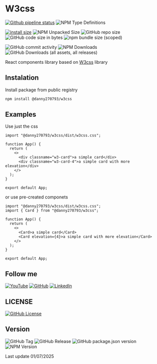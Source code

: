# W3css

[![Github pipeline status](https://github.com/danny270793/w3css/actions/workflows/releaser.yaml/badge.svg)](https://github.com/danny270793/NodeJmixClientV2/actions/workflows/releaser.yaml)
![NPM Type Definitions](https://img.shields.io/npm/types/@danny270793/w3css)

[![install size](https://packagephobia.com/badge?p=@danny270793/w3css)](https://packagephobia.com/result?p=@danny270793/w3css)
![NPM Unpacked Size](https://img.shields.io/npm/unpacked-size/@danny270793/w3css)
![GitHub repo size](https://img.shields.io/github/repo-size/danny270793/w3css)
![GitHub code size in bytes](https://img.shields.io/github/languages/code-size/danny270793/w3css)
![npm bundle size (scoped)](https://img.shields.io/bundlephobia/min/@danny270793/w3css)

![GitHub commit activity](https://img.shields.io/github/commit-activity/m/danny270793/w3css)
![NPM Downloads](https://img.shields.io/npm/dy/@danny270793/w3css)
![GitHub Downloads (all assets, all releases)](https://img.shields.io/github/downloads/danny270793/w3css/total)

React components library based on [W3css](https://www.w3schools.com/w3css) library

## Instalation

Install package from public registry

```bash
npm install @danny270793/w3css
```

## Examples

Use just the css

```tsx
import "@danny270793/w3css/dist/w3css.css";

function App() {
  return (
    <>
      <div classname="w3-card">a simple card</div>
      <div classname="w3-card-4">a simple card with more elevation</div>
    </>
  );
}

export default App;
```

or use pre-created componets

```tsx
import "@danny270793/w3css/dist/w3css.css";
import { Card } from "@danny270793/w3css";

function App() {
  return (
    <>
      <Card>a simple card</Card>
      <Card elevation={4}>a simple card with more elevation</Card>
    </>
  );
}

export default App;
```

## Follow me

[![YouTube](https://img.shields.io/badge/YouTube-%23FF0000.svg?style=for-the-badge&logo=YouTube&logoColor=white)](https://www.youtube.com/channel/UC5MAQWU2s2VESTXaUo-ysgg)
[![GitHub](https://img.shields.io/badge/github-%23121011.svg?style=for-the-badge&logo=github&logoColor=white)](https://www.github.com/danny270793/)
[![LinkedIn](https://img.shields.io/badge/linkedin-%230077B5.svg?style=for-the-badge&logo=linkedin&logoColor=white)](https://www.linkedin.com/in/danny270793)

## LICENSE

[![GitHub License](https://img.shields.io/github/license/danny270793/w3css)](license.md)

## Version

![GitHub Tag](https://img.shields.io/github/v/tag/danny270793/w3css)
![GitHub Release](https://img.shields.io/github/v/release/danny270793/w3css)
![GitHub package.json version](https://img.shields.io/github/package-json/v/danny270793/w3css)
![NPM Version](https://img.shields.io/npm/v/%40danny270793%2Fw3css)

Last update 01/07/2025

